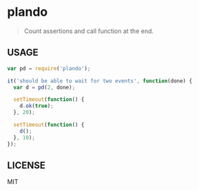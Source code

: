 # plando
> Count assertions and call function at the end.

## USAGE

```js
var pd = require('plando');

it('should be able to wait for two events', function(done) {
  var d = pd(2, done);

  setTimeout(function() {
    d.ok(true);
  }, 20);

  setTimeout(function() {
    d();
  }, 10);
});
```

## LICENSE

MIT
